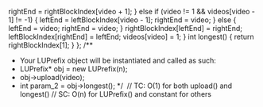 rightEnd = rightBlockIndex[video + 1];
} else if (video != 1 && videos[video -  1] != -1) {
leftEnd = leftBlockIndex[video - 1];
rightEnd = video;
} else {
leftEnd = video;
rightEnd = video;
}
rightBlockIndex[leftEnd] = rightEnd;
leftBlockIndex[rightEnd] = leftEnd;
videos[video] = 1;
}
int longest() {
return rightBlockIndex[1];
}
};
​
/**
* Your LUPrefix object will be instantiated and called as such:
* LUPrefix* obj = new LUPrefix(n);
* obj->upload(video);
* int param_2 = obj->longest();
*/
​
// TC: O(1) for both upload() and longest()
// SC: O(n) for LUPrefix() and constant for others
```